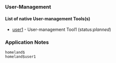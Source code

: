 ### User-Management

#### List of native User-management Tools(s)

* [user1](/usr/user1) - User-management Tool1 (status:*planned*)

### Application Notes

```
homeland$
homeland$user1
```
